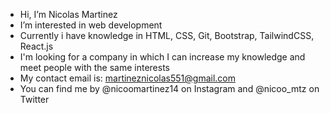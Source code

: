 - Hi, I’m Nicolas Martinez
- I’m interested in web development
- Currently i have knowledge in HTML, CSS, Git, Bootstrap, TailwindCSS, React.js
- I'm looking for a company in which I can increase my knowledge and meet people with the same interests
- My contact email is: martineznicolas551@gmail.com 
- You can find me by @nicoomartinez14 on Instagram and @nicoo_mtz on Twitter

<!---
nicoomtz/nicoomtz is a ✨ special ✨ repository because its `README.md` (this file) appears on your GitHub profile.
You can click the Preview link to take a look at your changes.
--->
